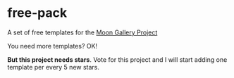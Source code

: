 # free-pack
A set of free templates for the [Moon Gallery Project](https://github.com/Kremlianski/moon-gallery)


You need more templates? OK!

**But this project needs stars**. Vote for this project and I will start adding one template per every 5 new stars.
